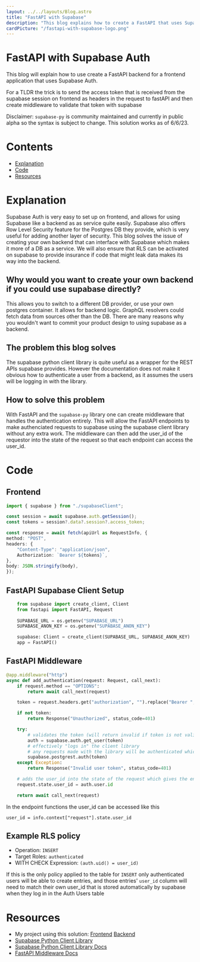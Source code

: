 ```yaml
---
layout: ../../layouts/Blog.astro
title: "FastAPI with Supabase"
description: "This blog explains how to create a FastAPI that uses Supabase Auth and allows for RLS"
cardPicture: "/fastapi-with-supabase-logo.png"
---
```


# FastAPI with Supabase Auth

This blog will explain how to use create a FastAPI backend for a frontend application that uses Supabase Auth.

For a TLDR the trick is to send the access token that is received from the supabase session on frontend as headers in the request to fastAPI and then create middleware to validate that token with supabase

Disclaimer: `supabase-py` is community maintained and currently in public alpha so the syntax is subject to change. This solution works as of 6/6/23.

# Contents

- [Explanation](#explanation)
- [Code](#code)
- [Resources](#resources)

# Explanation

Supabase Auth is very easy to set up on frontend, and allows for using Supabase like a backend as as service quite easily. Supabase also offers Row Level Security feature for the Postgres DB they provide, which is very useful for adding another layer of security. This blog solves the issue of creating your own backend that can interface with Supabase which makes it more of a DB as a service. We will also ensure that RLS can be activated on supabase to provide insurance if code that might leak data makes its way into the backend.

## Why would you want to create your own backend if you could use supabase directly?

This allows you to switch to a different DB provider, or use your own postgres container. It allows for backend logic. GraphQL resolvers could fetch data from sources other than the DB. There are many reasons why you wouldn't want to commit your product design to using supabase as a backend.

## The problem this blog solves

The supabase python client library is quite useful as a wrapper for the REST APIs supabase provides. However the documentation does not make it obvious how to authenticate a user from a backend, as it assumes the users will be logging in with the library.

## How to solve this problem

With FastAPI and the `supabase-py` library one can create middleware that handles the authentication entirely. This will allow the FastAPI endpoints to make authenciated requests to supabase using the supabase client library without any extra work. The middleware can then add the user_id of the requestor into the state of the request so that each endpoint can access the user_id.

# Code

## Frontend

```typescript
import { supabase } from "./supabaseClient";

const session = await supabase.auth.getSession();
const tokens = session?.data?.session?.access_token;

const response = await fetch(apiUrl as RequestInfo, {
method: "POST",
headers: {
    "Content-Type": "application/json",
    Authorization: `Bearer ${tokens}`,
},
body: JSON.stringify(body),
});
```

## FastAPI Supabase Client Setup

```python
    from supabase import create_client, Client
    from fastapi import FastAPI, Request
    
    SUPABASE_URL = os.getenv("SUPABASE_URL")
    SUPABASE_ANON_KEY = os.getenv("SUPABASE_ANON_KEY")

    supabase: Client = create_client(SUPABASE_URL, SUPABASE_ANON_KEY)
    app = FastAPI()
```

## FastAPI Middleware

```python
@app.middleware("http")
async def add_authentication(request: Request, call_next):
    if request.method == "OPTIONS":
        return await call_next(request)

    token = request.headers.get("authorization", "").replace("Bearer ", "")

    if not token:
        return Response("Unauthorized", status_code=401)

    try:
        # validates the token (will return invalid if token is not valid)
        auth = supabase.auth.get_user(token)
        # effectively "logs in" the client library 
        # any requests made with the library will be authenticated which allows RLS to work
        supabase.postgrest.auth(token)
    except Exception:
        return Response("Invalid user token", status_code=401)

    # adds the user_id into the state of the request which gives the endpoints access to it
    request.state.user_id = auth.user.id

    return await call_next(request)
```

In the endpoint functions the user_id can be accessed like this

`user_id = info.context["request"].state.user_id`

## Example RLS policy

- Operation: `INSERT`
- Target Roles: `authenticated`
- WITH CHECK Expression: `(auth.uid() = user_id)`

If this is the only policy applied to the table for `INSERT` only authenticated users will be able to create entries, and those entries' `user_id` column will need to match their own user_id that is stored automatically by supabase when they log in in the Auth Users table

# Resources

- My project using this solution: [Frontend](https://github.com/OliverSpeir/business-card-frontend) [Backend](https://github.com/OliverSpeir/business-card-fastapi)
- [Supabase Python Client Library](https://github.com/supabase-community/supabase-py)
- [Supabase Python Client Library Docs](https://supabase.com/docs/reference/python/initializing)
- [FastAPI Middleware Docs](https://fastapi.tiangolo.com/tutorial/middleware/)
